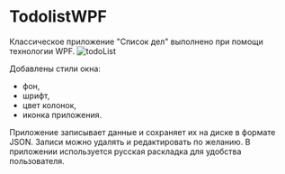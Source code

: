 # TodolistWPF

Классическое приложение "Список дел" выполнено при помощи технологии WPF.
![todoList](https://user-images.githubusercontent.com/59263802/136896036-58187441-0e49-41da-bb9d-04a21c84669e.gif)

Добавлены стили окна:
- фон,
- шрифт,
- цвет колонок,
- иконка приложения.

Приложение записывает данные и сохраняет их на диске в формате JSON. Записи можно удалять и редактировать по желанию. 
В приложении используется русская раскладка для удобства пользователя. 
